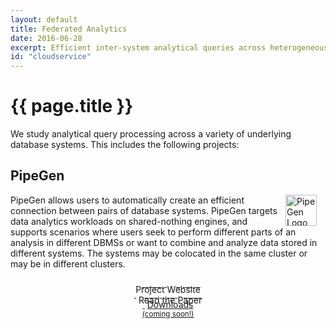 ```yaml
---
layout: default
title: Federated Analytics
date: 2016-06-28
excerpt: Efficient inter-system analytical queries across heterogeneous database systems
id: "cloudservice"
---
```


# {{ page.title }}

We study analytical query processing across a variety of underlying database systems.  This includes the following projects:

## PipeGen

<img src="//db.cs.washington.edu/images/projects/pipegen.png" alt="PipeGen Logo" style="height: 50px; float: right; margin-right: 1em" />
PipeGen allows users to automatically create an efficient connection between pairs of database systems. PipeGen targets data analytics workloads on shared-nothing engines, and supports scenarios where users seek to perform different parts of an analysis in different DBMSs or want to combine and analyze data stored in different systems. The systems may be colocated in the same cluster or may be in different clusters.

<p style="text-align: center">
	<a class="btn btn-primary btn-md  label-primary" href="http://db.cs.washington.edu/projects/pipegen/" role="button" style="width: 180px;"><span style="position: relative; top:10px">Project Website</span><br/><small>&nbsp;</small></a>
	<a class="btn btn-primary btn-md label-primary" href="https://arxiv.org/pdf/1605.01664v2.pdf" role="button" style="width: 180px;"><span style="position: relative; top:10px">Read the Paper</span><br/><small>&nbsp;</small></a>
	<a class="btn btn-primary btn-md label-default" href="#" role="button" style="width: 180px">Downloads<br /><small>(coming soon!)</small></a>
</p>

